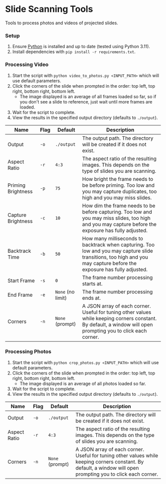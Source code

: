 # Slide Scanning Tools

Tools to process photos and videos of projected slides.

### Setup

1. Ensure [Python](https://www.python.org/downloads) is installed and up to date (tested using Python 3.11).
2. Install dependencies with `pip install -r requirements.txt`.

### Processing Video

1. Start the script with `python video_to_photos.py <INPUT_PATH>` which will use default parameters.
2. Click the corners of the slide when prompted in the order: top left, top right, bottom right, bottom left.
    - The image displayed is an average of all frames loaded so far, so if you don't see a slide to reference, just wait
      until more frames are loaded.
3. Wait for the script to complete.
4. View the results in the specified output directory (defaults to `./output`).

| Name               | Flag | Default           | Description                                                                                                                                                            |
|--------------------|------|-------------------|------------------------------------------------------------------------------------------------------------------------------------------------------------------------|
| Output             | `-o` | `./output`        | The output path. The directory will be created if it does not exist.                                                                                                   |
| Aspect Ratio       | `-r` | `4:3`             | The aspect ratio of the resulting images. This depends on the type of slides you are scanning.                                                                         |
| Priming Brightness | `-p` | `75`              | How bright the frame needs to be before priming. Too low and you may capture duplicates, too high and you may miss slides.                                             |
| Capture Brightness | `-c` | `10`              | How dim the frame needs to be before capturing. Too low and you may miss slides, too high and you may capture before the exposure has fully adjusted.                  |
| Backtrack Time     | `-b` | `50`              | How many milliseconds to backtrack when capturing. Too low and you may capture slide transitions, too high and you may capture before the exposure has fully adjusted. |
| Start Frame        | `-s` | `0`               | The frame number processing starts at.                                                                                                                                 |
| End Frame          | `-e` | `None` (no limit) | The frame number processing ends at.                                                                                                                                   |
| Corners            | `-n` | `None` (prompt)   | A JSON array of each corner. Useful for tuning other values while keeping corners constant. By default, a window will open prompting you to click each corner.         |

### Processing Photos

1. Start the script with `python crop_photos.py <INPUT_PATH>` which will use default parameters.
2. Click the corners of the slide when prompted in the order: top left, top right, bottom right, bottom left.
    - The image displayed is an average of all photos loaded so far.
3. Wait for the script to complete.
4. View the results in the specified output directory (defaults to `./output`).

| Name               | Flag | Default           | Description                                                                                                                                                            |
|--------------------|------|-------------------|------------------------------------------------------------------------------------------------------------------------------------------------------------------------|
| Output             | `-o` | `./output`        | The output path. The directory will be created if it does not exist.                                                                                                   |
| Aspect Ratio       | `-r` | `4:3`             | The aspect ratio of the resulting images. This depends on the type of slides you are scanning.                                                                         |
| Corners            | `-n` | `None` (prompt)   | A JSON array of each corner. Useful for tuning other values while keeping corners constant. By default, a window will open prompting you to click each corner.         |
